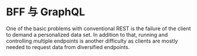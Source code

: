 # BFF 与 GraphQL

One of the basic problems with conventional REST is the failure of the client to demand a personalized data set. In addition to that, running and controlling multiple endpoints is another difficulty as clients are mostly needed to request data from diversified endpoints.
